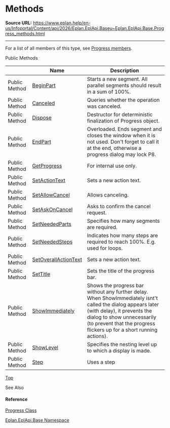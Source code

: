 # Methods

**Source URL:** https://www.eplan.help/en-us/Infoportal/Content/api/2026/Eplan.EplApi.Baseu~Eplan.EplApi.Base.Progress_methods.html

---

For a list of all members of this type, see [Progress members](Eplan.EplApi.Baseu~Eplan.EplApi.Base.Progress_members.html).

Public Methods

|  | Name | Description |
| --- | --- | --- |
| Public Method | [BeginPart](Eplan.EplApi.Baseu~Eplan.EplApi.Base.Progress~BeginPart.html) | Starts a new segment. All parallel segments should result in a sum of 100%. |
| Public Method | [Canceled](Eplan.EplApi.Baseu~Eplan.EplApi.Base.Progress~Canceled.html) | Queries whether the operation was canceled. |
| Public Method | [Dispose](Eplan.EplApi.Baseu~Eplan.EplApi.Base.Progress~Dispose().html) | Destructor for deterministic finalization of Progress object. |
| Public Method | [EndPart](Eplan.EplApi.Baseu~Eplan.EplApi.Base.Progress~EndPart.html) | Overloaded. Ends segment and closes the window when it is not used. Don't forget to call it at the end, otherwise a progress dialog may lock P8. |
| Public Method | [GetProgress](Eplan.EplApi.Baseu~Eplan.EplApi.Base.Progress~GetProgress.html) | For internal use only. |
| Public Method | [SetActionText](Eplan.EplApi.Baseu~Eplan.EplApi.Base.Progress~SetActionText.html) | Sets a new action text. |
| Public Method | [SetAllowCancel](Eplan.EplApi.Baseu~Eplan.EplApi.Base.Progress~SetAllowCancel.html) | Allows canceling. |
| Public Method | [SetAskOnCancel](Eplan.EplApi.Baseu~Eplan.EplApi.Base.Progress~SetAskOnCancel.html) | Asks to confirm the cancel request. |
| Public Method | [SetNeededParts](Eplan.EplApi.Baseu~Eplan.EplApi.Base.Progress~SetNeededParts.html) | Specifies how many segments are required. |
| Public Method | [SetNeededSteps](Eplan.EplApi.Baseu~Eplan.EplApi.Base.Progress~SetNeededSteps.html) | Indicates how many steps are required to reach 100%. E.g. used for loops. |
| Public Method | [SetOverallActionText](Eplan.EplApi.Baseu~Eplan.EplApi.Base.Progress~SetOverallActionText.html) | Sets a new action text. |
| Public Method | [SetTitle](Eplan.EplApi.Baseu~Eplan.EplApi.Base.Progress~SetTitle.html) | Sets the title of the progress bar. |
| Public Method | [ShowImmediately](Eplan.EplApi.Baseu~Eplan.EplApi.Base.Progress~ShowImmediately.html) | Shows the progress bar without any further delay. When ShowImmediately isnt't called the dialog appears later (with delay), it prevents the dialog to show unnecessarily (to prevent that the progress flickers up for a short running actions). |
| Public Method | [ShowLevel](Eplan.EplApi.Baseu~Eplan.EplApi.Base.Progress~ShowLevel.html) | Specifies the nesting level up to which a display is made. |
| Public Method | [Step](Eplan.EplApi.Baseu~Eplan.EplApi.Base.Progress~Step.html) | Uses a step |

[Top](#top)

See Also

#### Reference

[Progress Class](Eplan.EplApi.Baseu~Eplan.EplApi.Base.Progress.html)
  
[Eplan.EplApi.Base Namespace](Eplan.EplApi.Baseu~Eplan.EplApi.Base_namespace.html)
